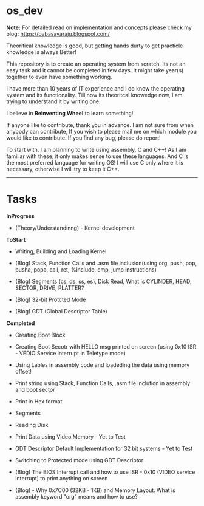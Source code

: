 # os_dev

**Note:** For detailed read on implementation and concepts please check my blog: https://bvbasavaraju.blogspot.com/

Theoritical knowledge is good, but getting hands durty to get practicle knowledge is always Better!

This repository is to create an operating system from scratch. Its not an easy task and it cannot be completed in few days. It might take year(s) together to even have something working. 

I have more than 10 years of IT experience and I do know the operating system and its functionality. Till now its theoritcal knowedge now, I am trying to understand it by writing one.

I believe in **Reinventing Wheel** to learn something!

If anyone like to contribute, thank you in advance. I am not sure from when anybody can contribute, If you wish to please mail me on which module you would like to contribute.
If you find any bug, please do report!

To start with, I am planning to write using assembly, C and C++! As I am familiar with these, it only makes sense to use these languages. And C is the most preferred language for writing OS! I will use C only where it is necessary, otherwise I will try to keep it C++.

-------------------------------------------------------------------------------------------------------------------------

# Tasks

**InProgress**
* (Theory/Understandinng) - Kernel development

**ToStart**
* Writing, Building and Loading Kernel

* (Blog) Stack, Function Calls and <filename>.asm file inclusion(using org, push, pop, pusha, popa, call, ret, %include, cmp, jump instructions)
* (Blog) Segments (cs, ds, ss, es), Disk Read, What is CYLINDER, HEAD, SECTOR, DRIVE, PLATTER?
* (Blog) 32-bit Protcted Mode
* (Blog) GDT (Global Descriptor Table)

**Completed**
* Creating Boot Block
* Creating Boot Secotr with HELLO msg printed on screen (using 0x10 ISR - VEDIO Service interrupt in Teletype mode)
* Using Lables in assembly code and loadeding the data using memory offset!
* Print string using Stack, Function Calls, <filename>.asm file inclution in assembly and boot sector
* Print in Hex format
* Segments
* Reading Disk
* Print Data using Video Memory - Yet to Test
* GDT Descriptor Default Implementation for 32 bit systems - Yet to Test
* Switching to Protected mode using GDT Descriptor

* (Blog) The BIOS Interrupt call and how to use ISR - 0x10 (VIDEO service interrupt) to print anything on screen
* (Blog)  -   Why 0x7C00 (32KB - 1KB) and Memory Layout. What is assembly keyword "org" means and how to use?
